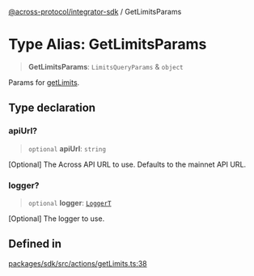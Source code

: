 [@across-protocol/integrator-sdk](../README.md) / GetLimitsParams

# Type Alias: GetLimitsParams

> **GetLimitsParams**: `LimitsQueryParams` & `object`

Params for [getLimits](../functions/getLimits.md).

## Type declaration

### apiUrl?

> `optional` **apiUrl**: `string`

[Optional] The Across API URL to use. Defaults to the mainnet API URL.

### logger?

> `optional` **logger**: [`LoggerT`](LoggerT.md)

[Optional] The logger to use.

## Defined in

[packages/sdk/src/actions/getLimits.ts:38](https://github.com/across-protocol/toolkit/blob/fa61c35c7597804e093096de254dbc326f096003/packages/sdk/src/actions/getLimits.ts#L38)
